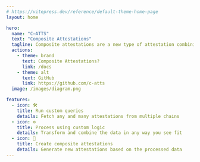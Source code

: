 ```yaml
---
# https://vitepress.dev/reference/default-theme-home-page
layout: home

hero:
  name: "C–ATTS"
  text: "Composite Attestations"
  tagline: Composite attestations are a new type of attestation combining data from multiple sources to form a unified and verifiable credential.
  actions:
    - theme: brand
      text: Composite Attestations?
      link: /docs
    - theme: alt
      text: GitHub
      link: https://github.com/c-atts
  image: /images/diagram.png

features:
  - icon: 🛠️ 
    title: Run custom queries
    details: Fetch any and many attestations from multiple chains
  - icon: ⚙️
    title: Process using custom logic
    details: Transform and combine the data in any way you see fit
  - icon: 🚀 
    title: Create composite attestations
    details: Generate new attestations based on the processed data
---
```


